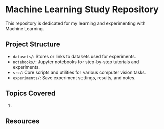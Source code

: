 # Machine Learning Study Repository

This repository is dedicated for my learning and experimenting with Machine Learning. 

## Project Structure
- `datasets/`: Stores or links to datasets used for experiments.
- `notebooks/`: Jupyter notebooks for step-by-step tutorials and experiments.
- `src/`: Core scripts and utilities for various computer vision tasks.
- `experiments/`: Save experiment settings, results, and notes.

## Topics Covered
1. 

## Resources